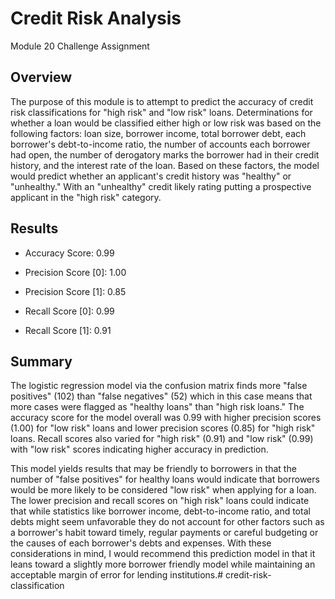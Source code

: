 # Credit Risk Analysis
Module 20 Challenge Assignment

## Overview
The purpose of this module is to attempt to predict the accuracy of credit risk classifications for "high risk" and "low risk" loans. Determinations for whether a loan would be classified either high or low risk was based on the following factors: loan size, borrower income, total borrower debt, each borrower's debt-to-income ratio, the number of accounts each borrower had open, the number of derogatory marks the borrower had in their credit history, and the interest rate of the loan. Based on these factors, the model would predict whether an applicant's credit history was "healthy" or "unhealthy." With an "unhealthy" credit likely rating putting a prospective applicant in the "high risk" category.

## Results

- Accuracy Score: 0.99

- Precision Score [0]: 1.00
- Precision  Score [1]: 0.85

- Recall Score [0]: 0.99
- Recall Score [1]: 0.91


## Summary
The logistic regression model via the confusion matrix finds more "false positives" (102) than "false negatives" (52) which in this case means that more cases were flagged as "healthy loans" than "high risk loans." The accuracy score for the model overall was 0.99 with higher precision scores (1.00) for "low risk" loans and lower precision scores (0.85) for "high risk" loans. Recall scores also varied for "high risk" (0.91) and "low risk" (0.99) with "low risk" scores indicating higher accuracy in prediction.

This model yields results that may be friendly to borrowers in that the number of "false positives" for healthy loans would indicate that borrowers would be more likely to be considered "low risk" when applying for a loan. The lower precision and recall scores on "high risk" loans could indicate that while statistics like borrower income, debt-to-income ratio, and total debts might seem unfavorable they do not account for other factors such as a borrower's habit toward timely, regular payments or careful budgeting or the causes of each borrower's debts and expenses. With these considerations in mind, I would recommend this prediction model in that it leans toward a slightly more borrower friendly model while maintaining an acceptable margin of error for lending institutions.# credit-risk-classification